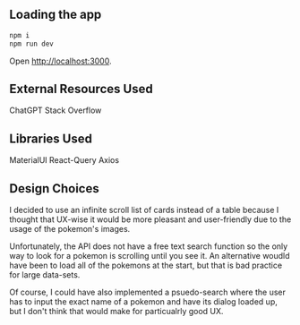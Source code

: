 ## Loading the app

```bash
npm i
npm run dev
```

Open [http://localhost:3000](http://localhost:3000).

## External Resources Used

ChatGPT
Stack Overflow

## Libraries Used

MaterialUI
React-Query
Axios

## Design Choices

I decided to use an infinite scroll list of cards instead of a table because I thought that UX-wise it would be more pleasant and user-friendly due to the usage of the pokemon's images.

Unfortunately, the API does not have a free text search function so the only way to look for a pokemon is scrolling until you see it. An alternative woudld have been to load all of the pokemons at the start, but that is bad practice for large data-sets.

Of course, I could have also implemented a psuedo-search where the user has to input the exact name of a pokemon and have its dialog loaded up, but I don't think that would make for particualrly good UX.
